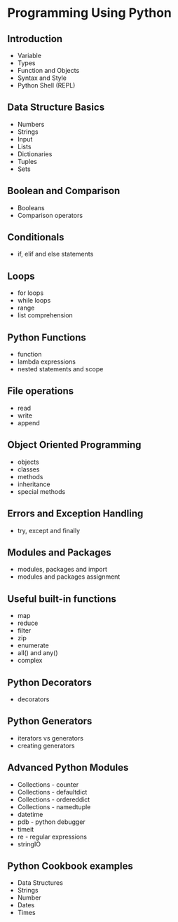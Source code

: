 # Programming Using Python
## Introduction
* Variable
* Types
* Function and Objects
* Syntax and Style
* Python Shell (REPL)

## Data Structure Basics
* Numbers
* Strings
* Input
* Lists
* Dictionaries
* Tuples
* Sets

## Boolean and Comparison
* Booleans
* Comparison operators

## Conditionals
* if, elif and else statements

## Loops
* for loops
* while loops
* range
* list comprehension

## Python Functions
* function
* lambda expressions
* nested statements and scope

## File operations
* read
* write
* append

## Object Oriented Programming
* objects
* classes
* methods
* inheritance
* special methods

## Errors and Exception Handling
* try, except and finally

## Modules and Packages
* modules, packages and import
* modules and packages assignment

## Useful built-in functions
* map
* reduce
* filter
* zip
* enumerate
* all() and any()
* complex

## Python Decorators
* decorators

## Python Generators
* iterators vs generators
* creating generators

## Advanced Python Modules
* Collections - counter
* Collections - defaultdict
* Collections - ordereddict
* Collections - namedtuple
* datetime
* pdb - python debugger
* timeit
* re - regular expressions
* stringIO

## Python Cookbook examples
* Data Structures
* Strings
* Number
* Dates
* Times
